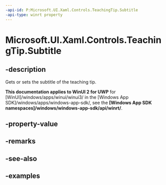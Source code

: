 ```yaml
---
-api-id: P:Microsoft.UI.Xaml.Controls.TeachingTip.Subtitle
-api-type: winrt property
---
```


# Microsoft.UI.Xaml.Controls.TeachingTip.Subtitle

<!--
public string Subtitle { get; set; }
-->

## -description

Gets or sets the subtitle of the teaching tip.

**This documentation applies to WinUI 2 for UWP** for [WinUI]/windows/apps/winui/winui3/ in the [Windows App SDK]/windows/apps/windows-app-sdk/, see the **[Windows App SDK namespaces]/windows/windows-app-sdk/api/winrt/**.

## -property-value

## -remarks

## -see-also

## -examples

